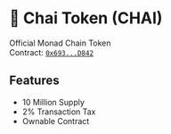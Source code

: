 # 🚀 Chai Token (CHAI)

Official Monad Chain Token  
Contract: [`0x693...D842`](https://monadscan.io/address/0x6938900E29C2D8D01855bF267A421101E5A7D842)

## Features
- 10 Million Supply
- 2% Transaction Tax
- Ownable Contract
